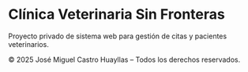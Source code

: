 # Clínica Veterinaria Sin Fronteras

Proyecto privado de sistema web para gestión de citas y pacientes veterinarios.

© 2025 José Miguel Castro Huayllas – Todos los derechos reservados.
